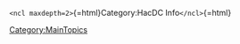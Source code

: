 `<ncl maxdepth=2>`{=html}Category:HacDC Info`</ncl>`{=html}

[Category:MainTopics](Category:MainTopics)
